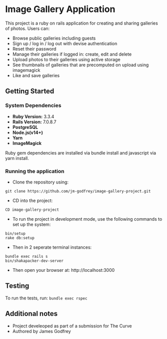 # Image Gallery Application
This project is a ruby on rails application for creating and sharing galleries of photos. Users can:

- Browse public galleries including guests
- Sign up / log in / log out with devise authentication
- Reset their password
- Manage their galleries if logged in: create, edit and delete
- Upload photos to their galleries using active storage
- See thumbnails of galleries that are precomputed on upload using imagemagick
- Like and save galleries

## Getting Started 

### System Dependencies

- **Ruby Version:** 3.3.4
- **Rails Version:** 7.0.8.7
- **PostgreSQL**
- **Node.js(v14+)**
- **Yarn**
- **ImageMagick**

Ruby gem dependencies are installed via bundle install and javascript via yarn install.

### Running the application

- Clone the repository using:
```
git clone https://github.com/jm-godfrey/image-gallery-project.git
```
- CD into the project: 
```
CD image-gallery-project
```
- To run the project in development mode, use the following commands to set up the system:
```
bin/setup
rake db:setup
```
- Then in 2 seperate terminal instances:
```
bundle exec rails s
bin/shakapacker-dev-server
```
- Then open your browser at: http://localhost:3000

## Testing
To run the tests, run: `bundle exec rspec`

## Additional notes

- Project develeoped as part of a submission for The Curve
- Authored by James Godfrey
